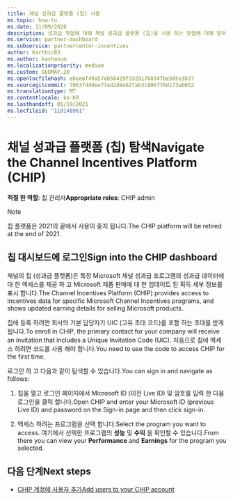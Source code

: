 ```yaml
---
title: 채널 성과급 플랫폼 (칩) 사용
ms.topic: how-to
ms.date: 11/09/2020
description: 성과급 작업에 대해 채널 성과급 플랫폼 (칩)을 사용 하는 방법에 대해 알아봅니다. 이 플랫폼은 2021의 끝에서 사용이 중지 됩니다.
ms.service: partner-dashboard
ms.subservice: partnercenter-incentives
author: Karthic83
ms.author: kashanum
ms.localizationpriority: medium
ms.custom: SEOMAY.20
ms.openlocfilehash: ebee6f49a57eb56429f33291768347be505e3b37
ms.sourcegitcommit: 7063fdddee77ad2d8e627ab3c806f76d173ab652
ms.translationtype: MT
ms.contentlocale: ko-KR
ms.lasthandoff: 05/19/2021
ms.locfileid: "110148961"
---
```

# <a name="navigate-the-channel-incentives-platform-chip"></a><span data-ttu-id="8e941-104">채널 성과급 플랫폼 (칩) 탐색</span><span class="sxs-lookup"><span data-stu-id="8e941-104">Navigate the Channel Incentives Platform (CHIP)</span></span>

<span data-ttu-id="8e941-105">**적절 한 역할**: 칩 관리자</span><span class="sxs-lookup"><span data-stu-id="8e941-105">**Appropriate roles**: CHIP admin</span></span>

>[!NOTE]
><span data-ttu-id="8e941-106">칩 플랫폼은 2021의 끝에서 사용이 중지 됩니다.</span><span class="sxs-lookup"><span data-stu-id="8e941-106">The CHIP platform will be retired at the end of 2021.</span></span>

## <a name="sign-into-the-chip-dashboard"></a><span data-ttu-id="8e941-107">칩 대시보드에 로그인</span><span class="sxs-lookup"><span data-stu-id="8e941-107">Sign into the CHIP dashboard</span></span>

<span data-ttu-id="8e941-108">채널의 칩 (성과급 플랫폼)은 특정 Microsoft 채널 성과급 프로그램의 성과급 데이터에 대 한 액세스를 제공 하 고 Microsoft 제품 판매에 대 한 업데이트 된 획득 세부 정보를 표시 합니다.</span><span class="sxs-lookup"><span data-stu-id="8e941-108">The Channel Incentives Platform (CHIP) provides access to incentives data for specific Microsoft Channel Incentives programs, and shows updated earning details for selling Microsoft products.</span></span>

<span data-ttu-id="8e941-109">칩에 등록 하려면 회사의 기본 담당자가 UIC (고유 초대 코드)를 포함 하는 초대를 받게 됩니다.</span><span class="sxs-lookup"><span data-stu-id="8e941-109">To enroll in CHIP, the primary contact for your company will receive an invitation that includes a Unique Invitation Code (UIC).</span></span> <span data-ttu-id="8e941-110">처음으로 칩에 액세스 하려면 코드를 사용 해야 합니다.</span><span class="sxs-lookup"><span data-stu-id="8e941-110">You need to use the code to access CHIP for the first time.</span></span>


<span data-ttu-id="8e941-111">로그인 하 고 다음과 같이 탐색할 수 있습니다.</span><span class="sxs-lookup"><span data-stu-id="8e941-111">You can sign in and navigate as follows:</span></span>

1. <span data-ttu-id="8e941-112">칩을 열고 로그인 페이지에서 Microsoft ID (이전 Live ID) 및 암호를 입력 한 다음 로그인을 클릭 합니다.</span><span class="sxs-lookup"><span data-stu-id="8e941-112">Open CHIP and enter your Microsoft ID (previous Live ID) and password on the Sign-in page and then click sign-in.</span></span>
 
1. <span data-ttu-id="8e941-113">액세스 하려는 프로그램을 선택 합니다.</span><span class="sxs-lookup"><span data-stu-id="8e941-113">Select the program you want to access.</span></span>
<span data-ttu-id="8e941-114">여기에서 선택한 프로그램의 **성능** 및 **수익** 을 확인할 수 있습니다.</span><span class="sxs-lookup"><span data-stu-id="8e941-114">From there you can view your **Performance** and **Earnings** for the program you selected.</span></span> 

## <a name="next-steps"></a><span data-ttu-id="8e941-115">다음 단계</span><span class="sxs-lookup"><span data-stu-id="8e941-115">Next steps</span></span>

- [<span data-ttu-id="8e941-116">CHIP 계정에 사용자 추가</span><span class="sxs-lookup"><span data-stu-id="8e941-116">Add users to your CHIP account</span></span>](chip-users.md)